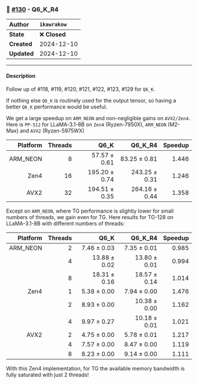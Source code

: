 ### 🔀 [#130](https://github.com/ikawrakow/ik_llama.cpp/pull/130) - Q6_K_R4

| **Author** | `ikawrakow` |
| :--- | :--- |
| **State** | ❌ **Closed** |
| **Created** | 2024-12-10 |
| **Updated** | 2024-12-10 |

---

#### Description

Follow up of #118, #119, #120, #121, #122, #123, #129  for `Q6_K`. 

If nothing else `Q6_K` is routinely used for the output tensor, so having a better `Q6_K` performance would be useful.

We get a large speedup on `ARM_NEON` and non-negligible gains on `AVX2/Zen4`.  Here is `PP-512` for LLaMA-3.1-8B on `Zen4` (Ryzen-7950X), `ARM_NEON` (M2-Max) and `AVX2` (Ryzen-5975WX)

| Platform |  Threads | Q6_K | Q6_K_R4 | Speedup |
| ---: | ---: | ---: | ---: | ---: |
| ARM_NEON |  8 |  57.57 ± 0.61  | 83.25 ± 0.81  | 1.446 |
| Zen4            | 16 | 195.20 ± 0.74  | 243.25 ± 0.31  | 1.246 |
| AVX2           | 32 | 194.51 ± 0.35  | 264.16 ± 0.44  | 1.358 |

Except on `ARM_NEON`, where TG performance is slightly lower for small numbers of threads, we gain even for TG. Here results for TG-128 on LLaMA-3.1-8B with different numbers of threads:

| Platform |  Threads | Q6_K | Q6_K_R4 | Speedup |
| ---: | ---: | ---: | ---: | ---: |
| ARM_NEON |  2 |  7.46 ± 0.03  | 7.35 ± 0.01  | 0.985 |
|                       |  4 |  13.88 ± 0.02  | 13.80 ± 0.01  | 0.994 |
|                       |  8 |  18.31 ± 0.16   |  18.57 ± 0.14  | 1.014 |
| Zen4            | 1 |  5.38 ± 0.00  | 7.94 ± 0.00  |  1.476 |
|                      | 2 |  8.93 ± 0.00 | 10.38 ± 0.00  |  1.162 |
|                      | 4 |  9.97 ± 0.27  | 10.18 ± 0.01  |  1.021 |
| AVX2           | 2 | 4.75 ± 0.00    | 5.78 ± 0.01  | 1.217 |
|                     | 4 | 7.57 ± 0.00    | 8.47 ± 0.00  | 1.119 |
|                     | 8 |  8.23 ± 0.00   | 9.14 ± 0.00  | 1.111 |

With this Zen4 implementation, for TG the available memory bandwidth is fully saturated with just 2 threads!